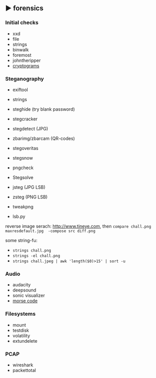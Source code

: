 ## ► forensics
### Initial checks

- xxd
- file
- strings
- binwalk
- foremost
- johntheripper
- [cryptograms](https://quipqiup.com/)

### Steganography

- exiftool
- strings
- steghide (try blank password)
- stegcracker
- stegdetect (JPG)
- zbarimg/zbarcam (QR-codes)
- stegoveritas
- stegsnow

- pngcheck
- Stegsolve
- jsteg (JPG LSB)
- zsteg (PNG LSB)
- tweakpng
- lsb.py

reverse image serach: http://www.tineye.com, then ```compare chall.png maxresdefault.jpg  -compose src diff.png```

some string-fu:

- ```strings chall.png```
- ```strings -el chall.png```
- ```strings chall.jpeg | awk 'length($0)>15' | sort -u```


### Audio

- audacity
- deepsound
- sonic visualizer
- [morse code](https://morsecode.scphillips.com/translator.html)

### Filesystems

- mount
- testdisk
- volatility
- extundelete

### PCAP

- wireshark
- packettotal
